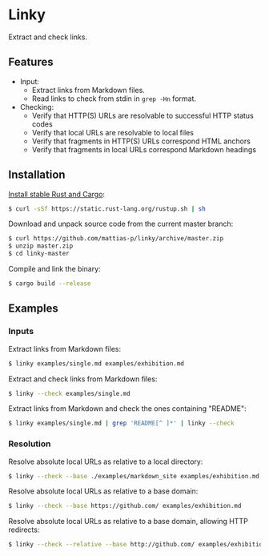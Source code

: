Linky
=====
Extract and check links.


Features
--------
* Input:
  * Extract links from Markdown files.
  * Read links to check from stdin in `grep -Hn` format.
* Checking:
  * Verify that HTTP(S) URLs are resolvable to successful HTTP status codes
  * Verify that local URLs are resolvable to local files
  * Verify that fragments in HTTP(S) URLs correspond HTML anchors
  * Verify that fragments in local URLs correspond Markdown headings



Installation
------------
[Install stable Rust and Cargo]:

```sh
$ curl -sSf https://static.rust-lang.org/rustup.sh | sh
```

Download and unpack source code from the current master branch:

```sh
$ curl https://github.com/mattias-p/linky/archive/master.zip
$ unzip master.zip
$ cd linky-master
```

Compile and link the binary:

```sh
$ cargo build --release
```

[Install stable Rust and Cargo]: http://doc.crates.io/


Examples
--------

### Inputs

Extract links from Markdown files:

```sh
$ linky examples/single.md examples/exhibition.md
```

Extract and check links from Markdown files:

```sh
$ linky --check examples/single.md
```

Extract links from Markdown and check the ones containing "README":

```sh
$ linky examples/single.md | grep 'README[^ ]*' | linky --check
```

### Resolution

Resolve absolute local URLs as relative to a local directory:

```sh
$ linky --check --base ./examples/markdown_site examples/exhibition.md
```

Resolve absolute local URLs as relative to a base domain:

```sh
$ linky --check --base https://github.com/ examples/exhibition.md
```

Resolve absolute local URLs as relative to a base domain, allowing HTTP redirects:

```sh
$ linky --check --relative --base http://github.com/ examples/exhibition.md
```
